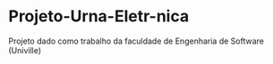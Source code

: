 # Projeto-Urna-Eletr-nica
Projeto dado como trabalho da faculdade de Engenharia de Software (Univille)

